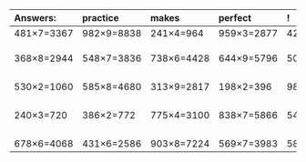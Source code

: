 | Answers: | practice | makes | perfect | ! |
| :--- | :--- | :--- | :--- | :--- |
| 481×7=3367 | 982×9=8838 | 241×4=964 | 959×3=2877 | 428×9=3852 | 
|   |   |   |   |   | 
|   |   |   |   |   | 
|   |   |   |   |   | 
| 368×8=2944 | 548×7=3836 | 738×6=4428 | 644×9=5796 | 505×5=2525 | 
|   |   |   |   |   | 
|   |   |   |   |   | 
|   |   |   |   |   | 
|   |   |   |   |   | 
| 530×2=1060 | 585×8=4680 | 313×9=2817 | 198×2=396 | 989×6=5934 | 
|   |   |   |   |   | 
|   |   |   |   |   | 
|   |   |   |   |   | 
|   |   |   |   |   | 
| 240×3=720 | 386×2=772 | 775×4=3100 | 838×7=5866 | 549×3=1647 | 
|   |   |   |   |   | 
|   |   |   |   |   | 
|   |   |   |   |   | 
|   |   |   |   |   | 
| 678×6=4068 | 431×6=2586 | 903×8=7224 | 569×7=3983 | 588×2=1176 | 

